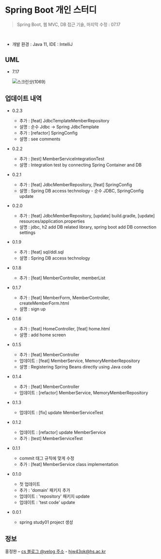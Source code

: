 # Spring Boot 개인 스터디

> Spring Boot, 웹 MVC, DB 접근 기술, 마지막 수정 : 07.17
<br>

  * 개발 환경 : Java 11, IDE : IntelliJ


## UML
 
 * 7.17
 
    ![스크린샷(1069)](https://user-images.githubusercontent.com/76596316/125999263-a153744a-0c7c-4acd-90af-ef94cf0f9e15.png)

## 업데이트 내역

* 0.2.3
  * 추가 : [feat] JdbcTemplateMemberRepository
  * 설명 : 순수 Jdbc -> Spring JdbcTemplate
  * 추가 : [refactor] SpringConfig
  * 설명 : see comments

* 0.2.2
  * 추가 : [test] MemberServiceIntegrationTest
  * 설명 : Integration test by connecting Spring Container and DB

* 0.2.1
  * 추가 : [feat] JdbcMemberRepository, [feat] SpringConfig
  * 설명 : Spring DB access technology - 순수 JDBC, SpringConfig update

* 0.2.0
  * 추가 : [feat] JdbcMemberRepository, [update] build.gradle, [update] resources/application.properties
  * 설명 : jdbc, h2 add DB related library, spring boot add DB connection settings
  
* 0.1.9
  * 추가 : [feat] sql/ddl.sql 
  * 설명 : Spring DB access technology

* 0.1.8
  * 추가 : [feat] MemberController, memberList

* 0.1.7
  * 추가 : [feat] MemberForm, MemberController, createMemberForm.html
  * 설명 : sign up

* 0.1.6
  * 추가 : [feat] HomeController, [feat] home.html
  * 설명 : add home screen
   
* 0.1.5
  * 추가 : [feat] MemberController
  * 업데이트 : [feat] MemberService, MemoryMemberRepository
  * 설명 : Registering Spring Beans directly using Java code

* 0.1.4
  * 추가 : [feat] MemberController
  * 업데이트 : [refactor] MemberService, MemoryMemberRepository

* 0.1.3
  * 업데이트 : [fix] update MemberServiceTest 

* 0.1.2
  * 업데이트 : [refactor] update MemberService
  * 추가 : [test] MemberServiceTest

* 0.1.1
  * commit 태그 규칙에 맞게 수정
  * 추가 : [feat] MemberService class implementation

* 0.1.0
  * 첫 업데이트 
  * 추가 : 'domain' 패키지 추가
  * 업데이트 : 'repository' 패키지 update
  * 업데이트 : 'test code'  update

* 0.0.1
  * spring study01 project 생성 

## 정보

홍정완 – [cs 블로그 @velog 주소](https://velog.io/@daydream) - hjw43ok@hs.ac.kr

